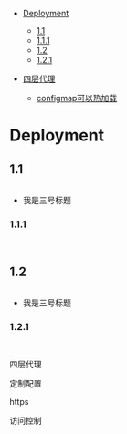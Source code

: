 - [Deployment](#1)
  - [1.1](#1.1)
  - [1.1.1](#1.1.1)
  - [1.2](#1.2)
  - [1.2.1](#1.2.1)

- [四层代理](#2.1)
  - [configmap可以热加载](#2.1.1)


<h1 id="1">Deployment</h1>


  <h2 id="1.1">1.1</h2>
  
  ``` yaml
  
  ```
  
  - 我是三号标题
  <h3 id="1.1.1">1.1.1</h3>    
    
  ``` yaml
    
  ```


  <h2 id="1.2">1.2</h2>
  
  ``` yaml
  
  ```
  
  - 我是三号标题
  <h3 id="1.2.1">1.2.1</h3>    
    
  ``` yaml
    
  ```


    
    
四层代理

定制配置

https

访问控制










































